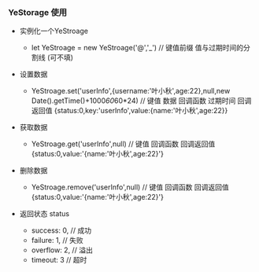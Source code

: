 ### YeStorage 使用

- 实例化一个YeStroage
    + let YeStroage = new YeStroage('@','_') // 键值前缀 值与过期时间的分割线 (可不填)

- 设置数据
    + YeStroage.set('userInfo',{username:'叶小秋',age:22},null,new Date().getTime()+1000*60*60*24) // 键值 数据 回调函数 过期时间 回调返回值 {status:0,key:'userInfo',value:{name:'叶小秋',age:22}}

- 获取数据
    + YeStroage.get('userInfo',null) // 键值 回调函数 回调返回值 {status:0,value:'{name:'叶小秋',age:22}'}

- 删除数据
    + YeStroage.remove('userInfo',null) // 键值 回调函数 回调返回值 {status:0,value:'{name:'叶小秋',age:22}'}

- 返回状态 status
    + success: 0, // 成功
    + failure: 1, // 失败
    + overflow: 2, // 溢出
    + timeout: 3 // 超时